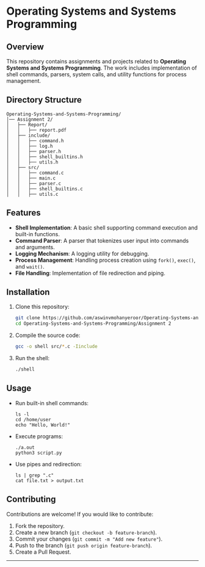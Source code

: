 
# Operating Systems and Systems Programming

## Overview

This repository contains assignments and projects related to **Operating Systems and Systems Programming**. The work includes implementation of shell commands, parsers, system calls, and utility functions for process management.

## Directory Structure

```
Operating-Systems-and-Systems-Programming/
│── Assignment 2/
│   ├── Report/
│   │   ├── report.pdf
│   ├── include/
│   │   ├── command.h
│   │   ├── log.h
│   │   ├── parser.h
│   │   ├── shell_builtins.h
│   │   ├── utils.h
│   ├── src/
│   │   ├── command.c
│   │   ├── main.c
│   │   ├── parser.c
│   │   ├── shell_builtins.c
│   │   ├── utils.c
```

## Features

- **Shell Implementation**: A basic shell supporting command execution and built-in functions.
- **Command Parser**: A parser that tokenizes user input into commands and arguments.
- **Logging Mechanism**: A logging utility for debugging.
- **Process Management**: Handling process creation using `fork()`, `exec()`, and `wait()`.
- **File Handling**: Implementation of file redirection and piping.

## Installation

1. Clone this repository:
   ```sh
   git clone https://github.com/aswinvmohanyeroor/Operating-Systems-and-Systems-Programming.git
   cd Operating-Systems-and-Systems-Programming/Assignment 2
   ```

2. Compile the source code:
   ```sh
   gcc -o shell src/*.c -Iinclude
   ```

3. Run the shell:
   ```sh
   ./shell
   ```

## Usage

- Run built-in shell commands:
  ```
  ls -l
  cd /home/user
  echo "Hello, World!"
  ```
- Execute programs:
  ```
  ./a.out
  python3 script.py
  ```
- Use pipes and redirection:
  ```
  ls | grep ".c"
  cat file.txt > output.txt
  ```

## Contributing

Contributions are welcome! If you would like to contribute:
1. Fork the repository.
2. Create a new branch (`git checkout -b feature-branch`).
3. Commit your changes (`git commit -m "Add new feature"`).
4. Push to the branch (`git push origin feature-branch`).
5. Create a Pull Request.

----------------------------